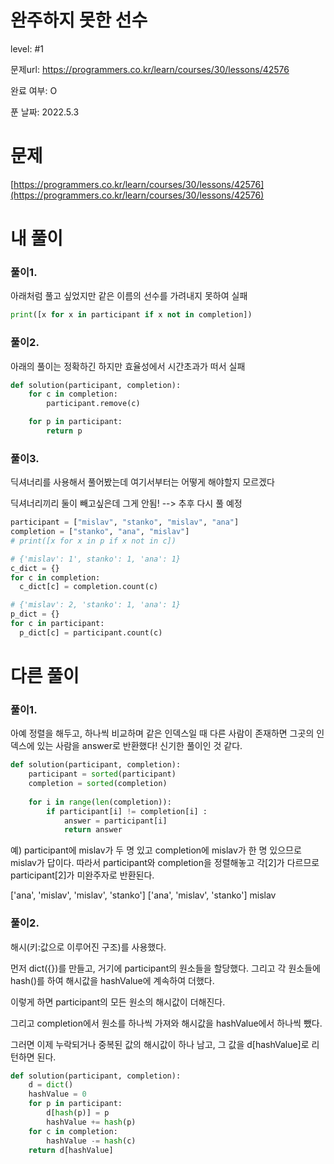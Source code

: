 # 완주하지 못한 선수

level: #1

문제url: https://programmers.co.kr/learn/courses/30/lessons/42576

완료 여부: O

푼 날짜: 2022.5.3

# 문제

[https://programmers.co.kr/learn/courses/30/lessons/42576](https://programmers.co.kr/learn/courses/30/lessons/42576)

# 내 풀이

### 풀이1.

아래처럼 풀고 싶었지만 같은 이름의 선수를 가려내지 못하여 실패

```python
print([x for x in participant if x not in completion])
```

### 풀이2.

아래의 풀이는 정확하긴 하지만 효율성에서 시간초과가 떠서 실패

```python
def solution(participant, completion):
    for c in completion:
        participant.remove(c)

    for p in participant:
        return p
```

### 풀이3.

딕셔너리를 사용해서 풀어봤는데 여기서부터는 어떻게 해야할지 모르겠다

딕셔너리끼리 둘이 빼고싶은데 그게 안됨! --> 추후 다시 풀 예정

```python
participant = ["mislav", "stanko", "mislav", "ana"]
completion = ["stanko", "ana", "mislav"]
# print([x for x in p if x not in c])

# {'mislav': 1', stanko': 1, 'ana': 1}
c_dict = {}
for c in completion:
  c_dict[c] = completion.count(c)

# {'mislav': 2, 'stanko': 1, 'ana': 1}
p_dict = {}
for c in participant:
  p_dict[c] = participant.count(c)
```

# 다른 풀이

### 풀이1.

아예 정렬을 해두고, 하나씩 비교하며 같은 인덱스일 때 다른 사람이 존재하면 그곳의 인덱스에 있는 사람을 answer로 반환했다! 신기한 풀이인 것 같다.

```python
def solution(participant, completion):
    participant = sorted(participant)         
    completion = sorted(completion)
    
    for i in range(len(completion)):
        if participant[i] != completion[i] :
            answer = participant[i]        
            return answer
```

예) participant에 mislav가 두 명 있고 completion에 mislav가 한 명 있으므로 mislav가 답이다. 따라서 participant와 completion을 정렬해놓고 각[2]가 다르므로 participant[2]가 미완주자로 반환된다.

['ana', 'mislav', 'mislav', 'stanko']
['ana', 'mislav', 'stanko']
mislav

### 풀이2.

해시(키:값으로 이루어진 구조)를 사용했다. 

먼저 dict({})를 만들고, 거기에 participant의 원소들을 할당했다. 그리고 각 원소들에 hash()를 하여 해시값을 hashValue에 계속하여 더했다. 

이렇게 하면 participant의 모든 원소의 해시값이 더해진다. 

그리고 completion에서 원소를 하나씩 가져와 해시값을 hashValue에서 하나씩 뺐다. 

그러면 이제 누락되거나 중복된 값의 해시값이 하나 남고, 그 값을 d[hashValue]로 리턴하면 된다. 

```python
def solution(participant, completion):
    d = dict()
    hashValue = 0
    for p in participant:
        d[hash(p)] = p
        hashValue += hash(p)
    for c in completion:
        hashValue -= hash(c)
    return d[hashValue]
```
